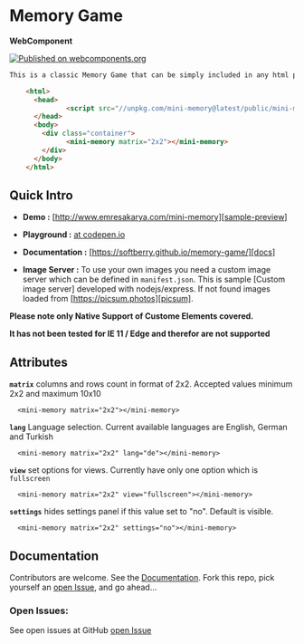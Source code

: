 # Memory Game

**WebComponent**

[![Published on webcomponents.org](https://img.shields.io/badge/webcomponents.org-published-blue.svg)](https://www.webcomponents.org/element/mini-memory)


<!--
```
<custom-element-demo>
<template>
  <script src="//unpkg.com/mini-memory@latest/public/mini-memory.min.js"></script>
  <p>
  **Please note images used in demo pages are supplied from https://picsum.photos/ which is a free
    image placeholder service and therefore it takes long to load images.**
    </p>
    <div class="container">
      <mini-memory matrix="2x2"></mini-memory>
    <div class="container">
</template>
</custom-element-demo>
```
-->
```html
This is a classic Memory Game that can be simply included in any html page like this:

    <html>
      <head>
        	  <script src="//unpkg.com/mini-memory@latest/public/mini-memory.min.js"></script>
      </head>
      <body>
        <div class="container">
              <mini-memory matrix="2x2"></mini-memory>
        </div>
      </body>
    </html>
```





## Quick Intro

- **Demo :** [http://www.emresakarya.com/mini-memory][sample-preview]

- **Playground :** [at codepen.io][codepen]

- **Documentation :** [https://softberry.github.io/memory-game/][docs]

- **Image Server :**  To use your own images you need a custom image server which can be
defined in ``manifest.json``. This is sample [Custom image server]  developed with nodejs/express.
If not found images loaded from [https://picsum.photos][picsum].

**Please note only Native Support of Custome Elements covered.**

**It has not been tested for IE 11 / Edge  and therefor are not supported**



## Attributes

**`matrix`** columns and rows count in format of 2x2. Accepted values minimum 2x2 and maximum 10x10

      <mini-memory matrix="2x2"></mini-memory>

**`lang`** Language selection. Current available languages are English, German and Turkish

      <mini-memory matrix="2x2" lang="de"></mini-memory>

**`view`** set options for views. Currently have only one option which is `fullscreen`

      <mini-memory matrix="2x2" view="fullscreen"></mini-memory>

**`settings`** hides settings panel if this value set to "no". Default is visible.

      <mini-memory matrix="2x2" settings="no"></mini-memory>


## Documentation

Contributors are welcome. See the [Documentation][docs]. Fork this repo, pick yourself an [open Issue][issues], and go ahead...


### Open Issues:

See open issues at GitHub [open Issue][issues]


[sample-preview]: http://www.emresakarya.com/mini-memory
[docs]: https://softberry.github.io/memory-game/
[codepen]: https://codepen.io/softberry/pen/dwBrNB
[issues]:https://github.com/softberry/memory-game/issues
[image-server]:https://github.com/softberry/image-server
[picsum]:https://picsum.photos

